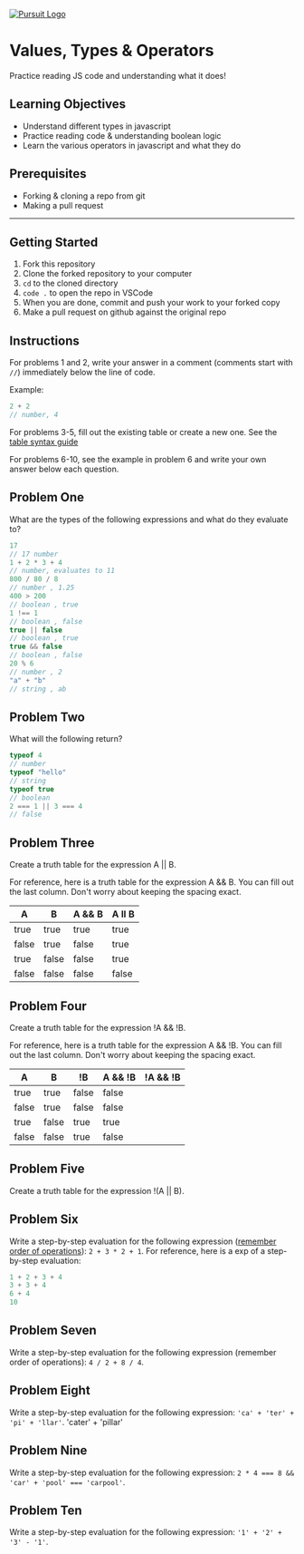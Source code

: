 [![Pursuit Logo](https://avatars1.githubusercontent.com/u/5825944?s=200&v=4)](https://pursuit.org)

# Values, Types & Operators

Practice reading JS code and understanding what it does!

## Learning Objectives

- Understand different types in javascript
- Practice reading code & understanding boolean logic
- Learn the various operators in javascript and what they do

## Prerequisites

- Forking & cloning a repo from git
- Making a pull request

---

## Getting Started

1. Fork this repository
1. Clone the forked repository to your computer
1. `cd` to the cloned directory
1. `code .` to open the repo in VSCode
1. When you are done, commit and push your work to your forked copy
1. Make a pull request on github against the original repo

## Instructions

For problems 1 and 2, write your answer in a comment (comments start with `//`) immediately below the line of code.

Example:

```js
2 + 2
// number, 4
```

For problems 3-5, fill out the existing table or create a new one. See the [table syntax guide](https://www.markdownguide.org/extended-syntax#tables)

For problems 6-10, see the example in problem 6 and write your own answer below each question.



## Problem One

What are the types of the following expressions and what do they evaluate to?

```js
17
// 17 number 
1 + 2 * 3 + 4
// number, evaluates to 11
800 / 80 / 8
// number , 1.25
400 > 200
// boolean , true
1 !== 1
// boolean , false
true || false
// boolean , true
true && false
// boolean , false
20 % 6
// number , 2
"a" + "b"
// string , ab
```

## Problem Two

What will the following return?

```js
typeof 4
// number
typeof "hello"
// string
typeof true
// boolean
2 === 1 || 3 === 4
// false
```

## Problem Three

Create a truth table for the expression A || B.

For reference, here is a truth table for the expression A && B. You can fill out the last column. Don't worry about keeping the spacing exact.

| A     | B     | A && B |  A ll B   |
| ----- | ----- | ------ | ---------- |
| true  | true  | true   |   true   |
| false | true  | false  |    true  |
| true  | false | false  |   true   |
| false | false | false  |    false  |

## Problem Four

Create a truth table for the expression !A && !B.

For reference, here is a truth table for the expression A && !B. You can fill out the last column. Don't worry about keeping the spacing exact.

| A     | B     | !B    | A && !B | !A && !B |
| ----- | ----- | ----- | ------- | -------- |
| true  | true  | false | false   |          |
| false | true  | false | false   |          |
| true  | false | true  | true    |          |
| false | false | true  | false   |          |

## Problem Five

Create a truth table for the expression !(A || B).

## Problem Six

Write a step-by-step evaluation for the following expression ([remember order of operations](https://www.mathsisfun.com/operation-order-pemdas.html)): `2 + 3 * 2 + 1`.
For reference, here is a exp of a step-by-step evaluation:

```js
1 + 2 + 3 + 4
3 + 3 + 4
6 + 4
10
```

## Problem Seven

Write a step-by-step evaluation for the following expression (remember order of operations): `4 / 2 + 8 / 4`.

## Problem Eight

Write a step-by-step evaluation for the following expression: `'ca' + 'ter' + 'pi' + 'llar'`.
'cater' + 'pillar'

## Problem Nine

Write a step-by-step evaluation for the following expression: `2 * 4 === 8 && 'car' + 'pool' === 'carpool'`.

## Problem Ten

Write a step-by-step evaluation for the following expression: `'1' + '2' + '3' - '1'`.
